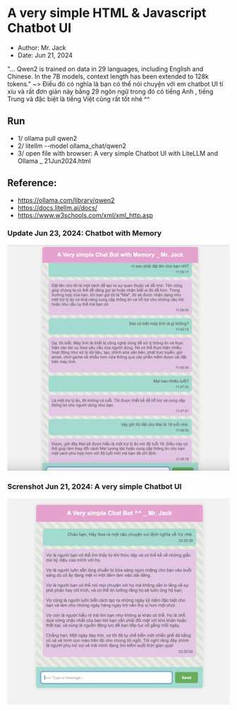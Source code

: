 # A very simple HTML & Javascript Chatbot UI
- Author: Mr. Jack
- Date: Jun 21, 2024

"... Qwen2 is trained on data in 29 languages, including English and Chinese. In the 7B models, context length has been extended to 128k tokens." ~> Điều đó có nghĩa là bạn có thể nói chuyện với em chatbot UI tí xíu và rất đơn giản này bằng 29 ngôn ngữ trong đó có tiếng Anh , tiếng Trung và đặc biệt là tiếng Việt cũng rất tốt nhé ^^

## Run
- 1/ ollama pull qwen2
- 2/ litellm --model ollama_chat/qwen2
- 3/ open file with browser: A very simple Chatbot UI with LiteLLM and Ollama _ 21Jun2024.html

## Reference:
- https://ollama.com/library/qwen2
- https://docs.litellm.ai/docs/
- https://www.w3schools.com/xml/xml_http.asp

### Update Jun 23, 2024: Chatbot with Memory

![alt-text](https://github.com/Mr-Jack-Tung/A-Very-Simple-Chatbot-UI/blob/main/Screenshot%20_%20a%20very%20simple%20Chatbot%20UI%20with%20Memory%20_%202024-06-23_2.jpg)

### Screnshot Jun 21, 2024: A very simple Chatbot UI

![alt-text](https://github.com/Mr-Jack-Tung/A-Very-Simple-Chatbot-UI/blob/main/Screenshot%202024-06-21%20_%203.jpg)




